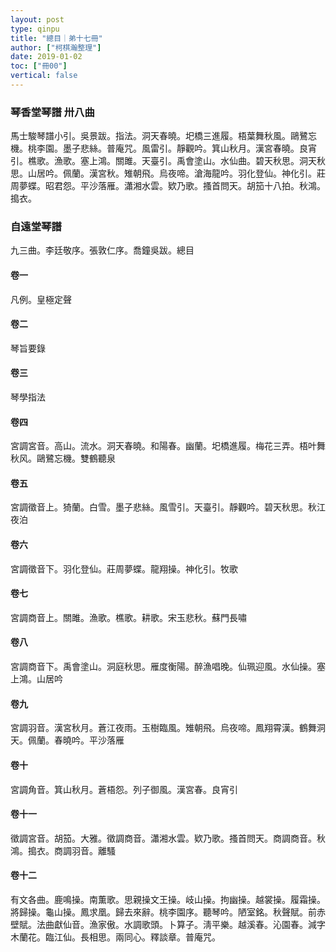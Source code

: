 ```yaml
---
layout: post
type: qinpu
title: "總目｜弟十七冊"
author: ["柯棋瀚整理"]
date: 2019-01-02
toc: ["冊00"]
vertical: false
---
```


### 琴香堂琴譜 卅八曲

馬士駿琴譜小引。吳景跋。指法。洞天春曉。圯橋三進履。梧葉舞秋風。鷗鷺忘機。桃李園。墨子悲絲。普庵咒。風雷引。靜觀吟。箕山秋月。漢宮春曉。良宵引。樵歌。漁歌。塞上鴻。關雎。天臺引。禹會塗山。水仙曲。碧天秋思。洞天秋思。山居吟。佩蘭。漢宮秋。雉朝飛。烏夜啼。滄海龍吟。羽化登仙。神化引。莊周夢蝶。昭君怨。平沙落雁。瀟湘水雲。欵乃歌。搔首問天。胡笳十八拍。秋鴻。搗衣。

### 自遠堂琴譜

九三曲。李廷敬序。張敦仁序。喬鐘吳跋。總目

#### 卷一

凡例。皇極定聲

#### 卷二

琴旨要錄

#### 卷三

琴學指法

#### 卷四

宮調宮音。高山。流水。洞天春曉。和陽春。幽蘭。圯橋進履。梅花三弄。梧叶舞秋风。鷗鷺忘機。雙鶴聽泉

#### 卷五

宮調徵音上。猗蘭。白雪。墨子悲絲。風雪引。天臺引。靜觀吟。碧天秋思。秋江夜泊

#### 卷六

宮調徵音下。羽化登仙。莊周夢蝶。龍翔操。神化引。牧歌

#### 卷七

宮調商音上。關雎。漁歌。樵歌。耕歌。宋玉悲秋。蘇門長嘯

#### 卷八

宮調商音下。禹會塗山。洞庭秋思。雁度衡陽。醉漁唱晚。仙珮迎風。水仙操。塞上鴻。山居吟

#### 卷九

宮調羽音。漢宮秋月。蒼江夜雨。玉樹臨風。雉朝飛。烏夜啼。鳳翔霄漢。鶴舞洞天。佩蘭。春曉吟。平沙落雁

#### 卷十

宮調角音。箕山秋月。蒼梧怨。列子御風。漢宮春。良宵引

#### 卷十一

徵調宮音。胡笳。大雅。徵調商音。瀟湘水雲。欵乃歌。搔首問天。商調商音。秋鴻。搗衣。商調羽音。離騷

#### 卷十二

有文各曲。鹿鳴操。南薫歌。思親操文王操。岐山操。拘幽操。越裳操。履霜操。將歸操。龜山操。鳳求凰。歸去來辭。桃李園序。聽琴吟。陋室銘。秋聲賦。前赤壁賦。法曲獻仙音。漁家傲。水調歌頭。卜算子。淸平樂。越溪春。沁園春。減字木蘭花。臨江仙。長相思。兩同心。釋談章。普庵咒。
